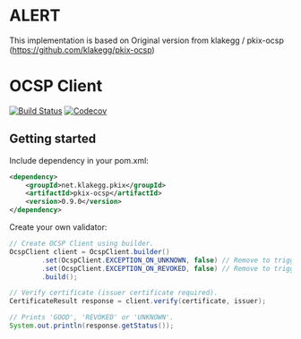 # ALERT
This implementation is based on Original version from  klakegg / pkix-ocsp (https://github.com/klakegg/pkix-ocsp)


# OCSP Client

[![Build Status](https://travis-ci.org/klakegg/pkix-ocsp.svg?branch=master)](https://travis-ci.org/klakegg/pkix-ocsp)
[![Codecov](https://codecov.io/gh/klakegg/pkix-ocsp/branch/master/graph/badge.svg)](https://codecov.io/gh/klakegg/pkix-ocsp)


## Getting started

Include dependency in your pom.xml:

```xml
<dependency>
    <groupId>net.klakegg.pkix</groupId>
    <artifactId>pkix-ocsp</artifactId>
    <version>0.9.0</version>
</dependency>
```

Create your own validator:

```java
// Create OCSP Client using builder.
OcspClient client = OcspClient.builder()
        .set(OcspClient.EXCEPTION_ON_UNKNOWN, false) // Remove to trigger exception on 'UNKNOWN'.
        .set(OcspClient.EXCEPTION_ON_REVOKED, false) // Remove to trigger exception on 'REVOKED'.
        .build();

// Verify certificate (issuer certificate required).
CertificateResult response = client.verify(certificate, issuer);

// Prints 'GOOD', 'REVOKED' or 'UNKNOWN'.
System.out.println(response.getStatus());
```
